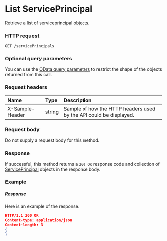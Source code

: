 # List ServicePrincipal

Retrieve a list of serviceprincipal objects.
### HTTP request
```http
GET /servicePrincipals
```
### Optional query parameters
You can use the [OData query parameters](odata-optional-query-parameters.md) to restrict the shape of the objects returned from this call.
### Request headers
| Name       | Type | Description|
|:-----------|:------|:----------|
| X-Sample-Header  | string  | Sample of how the HTTP headers used by the API could be displayed.|

### Request body
Do not supply a request body for this method.
### Response
If successful, this method returns a `200 OK` response code and collection of [ServicePrincipal](../resources/serviceprincipal.md) objects in the response body.
### Example
##### Response
Here is an example of the response.
```json
HTTP/1.1 200 OK
Content-type: application/json
Content-length: 3
{
}
```

<!-- uuid: 72625e6f-319f-4504-8f97-bc315f472e25
2015-10-09 18:28:48 UTC -->